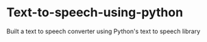 # Text-to-speech-using-python
Built a text to speech converter using Python's text to speech library
